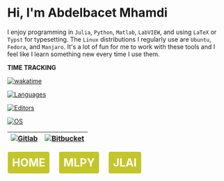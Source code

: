 <!--
    <link href="style.css" rel="stylesheet">
    
    <div class="gradient-bg"></div>

    <nav class="navbar">
        <ul>
            <li><a href="https://a-mhamdi.github.io">HOME</a></li>
            <li><a href="https://a-mhamdi.github.io/mlpy">MLPY</a></li>
            <li><a href="https://a-mhamdi.github.io/jlai">JLAI</a></li>
        </ul>
    </nav>
-->

# Hi, I'm Abdelbacet Mhamdi

I enjoy programming in `Julia`, `Python`, `Matlab`, `LabVIEW`, and using `LaTeX` or `Typst` for typesetting. The `Linux` distributions I regularly use are `Ubuntu`, `Fedora`, and `Manjaro`. It's a lot of fun for me to work with these tools and I feel like I learn something new every time I use them.

**TIME TRACKING**

[![wakatime](https://wakatime.com/badge/user/a7e05912-c632-43ea-8993-3a4a3d6118b3.svg)](https://wakatime.com/@a7e05912-c632-43ea-8993-3a4a3d6118b3)

[![Languages](https://wakatime.com/share/@a_mhamdi/497300df-6d95-40f3-b909-6247690de2fe.svg)](https://wakatime.com/share/@a_mhamdi/497300df-6d95-40f3-b909-6247690de2fe.svg)

[![Editors](https://wakatime.com/share/@a_mhamdi/f16417f3-fff6-47c7-9731-b2a0da419a7b.svg)](https://wakatime.com/share/@a_mhamdi/f16417f3-fff6-47c7-9731-b2a0da419a7b.svg)

[![OS](https://wakatime.com/share/@a_mhamdi/f41731fc-944d-4117-9483-c5c00066c969.svg)](https://wakatime.com/share/@a_mhamdi/f41731fc-944d-4117-9483-c5c00066c969.svg)

|[![Gitlab](https://upload.wikimedia.org/wikipedia/commons/thumb/e/e1/GitLab_logo.svg/320px-GitLab_logo.svg.png)](https://gitlab.com/a-mhamdi) | [![Bitbucket](https://upload.wikimedia.org/wikipedia/commons/thumb/c/c5/Bitbucket-Logo-blue.svg/320px-Bitbucket-Logo-blue.svg.png)](https://bitbucket.org/aBmhamdi)|
|:---------------:|:---------------:|

<a href="https://a-mhamdi.github.io/" style="font-size: 25px; color: #ffffff; background-color: #bdc015e7; text-decoration: none; padding: 10px; border: 1px solid #ffffff; border-radius: 5px; display: inline-block; margin-right: 16px;">**HOME**</a>
<a href="https://a-mhamdi.github.io/mlpy" style="font-size: 25px; color: #ffffff; background-color: #bdc015e7; text-decoration: none; padding: 10px; border: 1px solid #ffffff; border-radius: 5px; display: inline-block; margin-right: 16px;">**MLPY**</a>
<a href="https://a-mhamdi.github.io/jlai" style="font-size: 25px; color: #ffffff; background-color: #bdc015e7; text-decoration: none; padding: 10px; border: 1px solid #ffffff; border-radius: 5px; display: inline-block;">**JLAI**</a>
